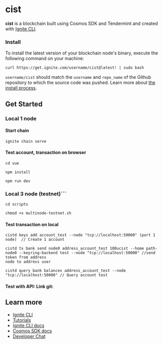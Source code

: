 # cist
**cist** is a blockchain built using Cosmos SDK and Tendermint and created with [Ignite CLI](https://ignite.com/cli).

### Install
To install the latest version of your blockchain node's binary, execute the following command on your machine:

```
curl https://get.ignite.com/username/cist@latest! | sudo bash
```
`username/cist` should match the `username` and `repo_name` of the Github repository to which the source code was pushed. Learn more about [the install process](https://github.com/allinbits/starport-installer).

## Get Started

### Local 1 node 
#### Start chain
```
ignite chain serve
```
#### Test account, transaction on browser
```
cd vue
```
```
npm install
```
```
npm run dev
```
### Local 3 node (testnet)```
```
cd scripts
```
```
chmod +x multinode-testnet.sh
```
#### Test transaction on local
```
cistd keys add account_test --node "tcp://localhost:50000" (port 1 node)  // Create 1 account
```
```
cistd tx bank send node0 address_account_test 100ucist --home path-node0 --keyring-backend test --node "tcp://localhost:50000" //send token from address 
node to address user
```
```
cistd query bank balances address_account_test --node "tcp://localhost:50000" // Query account test
```
#### Test with API: Link git: 


## Learn more

- [Ignite CLI](https://ignite.com/cli)
- [Tutorials](https://docs.ignite.com/guide)
- [Ignite CLI docs](https://docs.ignite.com)
- [Cosmos SDK docs](https://docs.cosmos.network)
- [Developer Chat](https://discord.gg/ignite)
